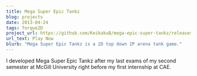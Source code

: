 ```yaml
---
title: Mega Super Epic Tankz
blog: projects
date: 2013-04-24
tags: Torque2D
project_url: https://github.com/KeikakuB/mega-epic-super-tankz/releases
url_text: Play Now
blurb: "Mega Super Epic Tankz is a 2D top down 2P arena tank game."
---
```

I developed Mega Super Epic Tankz after my last exams of my second semester at McGill University right before my first internship at CAE.
